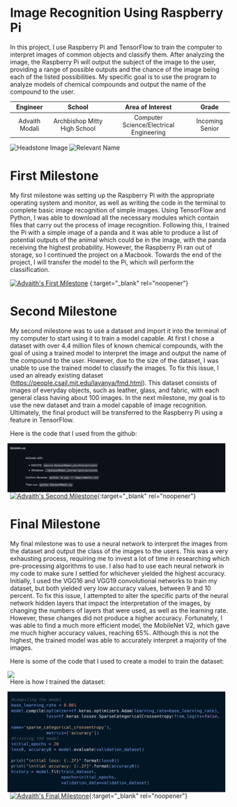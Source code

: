 ﻿# Image Recognition Using Raspberry Pi 
In this project, I use Raspberry Pi and TensorFlow to train the computer to interpret images of common objects and classify them. After analyzing the image, the Raspberry Pi will output the subject of the image to the user, providing a range of possible outputs and the chance of the image being each of the listed possibilities. My specific goal is to use the program to analyze models of chemical compounds and output the name of the compound to the user.

| **Engineer** | **School** | **Area of Interest** | **Grade** |
|:--:|:--:|:--:|:--:|
| Advaith Modali | Archbishop Mitty High School | Computer Science/Electrical Engineering | Incoming Senior

![Headstone Image](https://bluestampengineering.com/wp-content/uploads/2020/05/facial-recognition-data-points-6.jpg)
![Relevant Name](https://www.raspberrypi.org/homepage-9df4b/static/532b4c25752c4235d76cc41051baf9ab/16e7d/877fb653-7b43-4931-9cee-977a22571f65_3b%2BAngle%2B2%2Brefresh.jpg)
  
# First Milestone
My first milestone was setting up the Raspberry Pi with the appropriate operating system and monitor, as well as writing the code in the terminal to complete basic image recognition of simple images. Using TensorFlow and Python, I was able to download all the necessary modules which contain files that carry out the process of image recognition. Following this, I trained the Pi with a simple image of a panda and it was able to produce a list of potential outputs of the animal which could be in the image, with the panda receiving the highest probability. However, the Raspberry Pi ran out of storage, so I continued the project on a Macbook. Towards the end of the project, I will transfer the model to the Pi, which will perform the classification. 

[![Advaith's First Milestone](https://res.cloudinary.com/marcomontalbano/image/upload/v1626108347/video_to_markdown/images/youtube--DQkVnk6YrMI-c05b58ac6eb4c4700831b2b3070cd403.jpg)](https://www.youtube.com/watch?v=DQkVnk6YrMI "Advaith's First Milestone") {:target="_blank" rel="noopener"}

# Second Milestone
My second milestone was to use a dataset and import it into the terminal of my computer to start using it to train a model capable. At first I chose a dataset with over 4.4 million files of known chemical compounds, with the goal of using a trained model to interpret the image and output the name of the compound to the user. However, due to the size of the dataset, I was unable to use the trained model to classify the images. To fix this issue, I used an already existing dataset (https://people.csail.mit.edu/lavanya/fmd.html). This dataset consists of images of everyday objects, such as leather, glass, and fabric, with each general class having about 100 images. In the next milestone, my goal is to use the new dataset and train a model capable of image recognition. Ultimately, the final product will be transferred to the Raspberry Pi using a feature in TensorFlow.

Here is the code that I used from the github:

<img src="images/Screen Shot 2021-07-16 at 9.52.34 AM.png" width=500 align=center style="float:right; padding-right:10px">

[![Advaith's Second Milestone](https://res.cloudinary.com/marcomontalbano/image/upload/v1626710909/video_to_markdown/images/youtube--ybwLgJEi8nY-c05b58ac6eb4c4700831b2b3070cd403.jpg)](https://youtu.be/ybwLgJEi8nY "Advaith's Second Milestone"){:target="_blank" rel="noopener"}
# Final Milestone
  

My final milestone was to use a neural network to interpret the images from the dataset and output the class of the images to the users. This was a very exhausting process, requiring me to invest a lot of time in researching which pre-processing algorithms to use. I also had to use each neural network in my code to make sure I settled for whichever yielded the highest accuracy. Initially, I used the VGG16 and VGG19 convolutional networks to train my dataset, but both yielded very low accuracy values, between 9 and 10 percent. To fix this issue, I attempted to alter the specific parts of the neural network hidden layers that impact the interpretation of the images, by changing the numbers of layers that were used, as well as the learning rate. However, these changes did not produce a higher accuracy. Fortunately, I was able to find a much more efficient model, the MobileNet V2, which gave me much higher accuracy values, reaching 65%. Although this is not the highest, the trained model was able to accurately interpret a majority of the images.

Here is some of the code that I used to create a model to train the dataset:

<img src="images/carbon.png" width=500 align=left style="float:right; padding-right:10px">

Here is how I trained the dataset:

<img src="images/Screen Shot 2021-07-23 at 10.04.27 AM.png" width=500 align=center style="float:right; padding-right:10px">

[![Advaith's Final Milestone](https://res.cloudinary.com/marcomontalbano/image/upload/v1612574117/video_to_markdown/images/youtube--CaCazFBhYKs-c05b58ac6eb4c4700831b2b3070cd403.jpg)](https://www.youtube.com/watch?v=CaCazFBhYKs "First Milestone"){:target="_blank" rel="noopener"}
